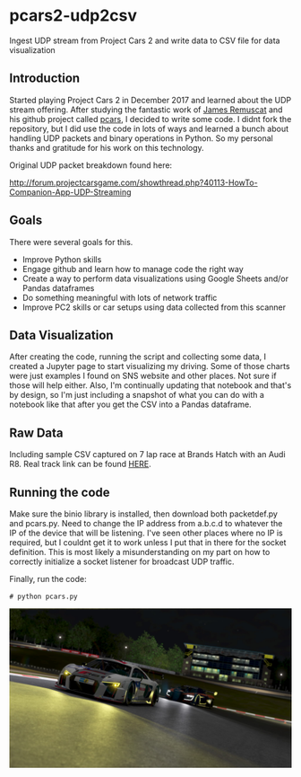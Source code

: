 # pcars2-udp2csv
Ingest UDP stream from Project Cars 2 and write data to CSV file for data visualization

## Introduction

Started playing Project Cars 2 in December 2017 and learned about the UDP stream offering.  After studying the fantastic work of [James Remuscat](https://github.com/jamesremuscat) and his github project called [pcars](https://github.com/jamesremuscat/pcars), I decided to write some code.  I didnt fork the repository, but I did use the code in lots of ways and learned a bunch about handling UDP packets and binary operations in Python.  So my personal thanks and gratitude for his work on this technology.

Original UDP packet breakdown found here:

http://forum.projectcarsgame.com/showthread.php?40113-HowTo-Companion-App-UDP-Streaming

## Goals
There were several goals for this.
* Improve Python skills
* Engage github and learn how to manage code the right way
* Create a way to perform data visualizations using Google Sheets and/or Pandas dataframes
* Do something meaningful with lots of network traffic
* Improve PC2 skills or car setups using data collected from this scanner

## Data Visualization
After creating the code, running the script and collecting some data, I created a Jupyter page to start visualizing my driving.  Some of those charts were just examples I found on SNS website and other places.  Not sure if those will help either.  Also, I'm continually updating that notebook and that's by design, so I'm just including a snapshot of what you can do with a notebook like that after you get the CSV into a Pandas dataframe.

## Raw Data
Including sample CSV captured on 7 lap race at Brands Hatch with an Audi R8. Real track link can be found [HERE](http://www.brandshatch.co.uk/).

## Running the code
Make sure the binio library is installed, then download both packetdef.py and pcars.py.  Need to change the IP address from a.b.c.d to whatever the IP of the device that will be listening.  I've seen other places where no IP is required, but I couldnt get it to work unless I put that in there for the socket definition.  This is most likely a misunderstanding on my part on how to correctly initialize a socket listener for broadcast UDP traffic.

Finally, run the code:
```
# python pcars.py
```

![Win!](https://github.com/mike4802/pcars2-udp2csv/blob/master/data/bh_win.jpeg)
